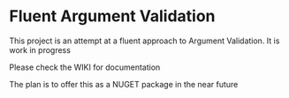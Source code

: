 # Fluent Argument Validation

This project is an attempt at a fluent approach to Argument Validation. 
It is work in progress
 
 Please check the WIKI for documentation
 
The plan is to offer this as a NUGET package in the near future




